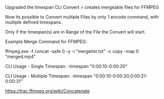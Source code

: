 Upgraded the timespan CLI Convert > creates mergeable files for FFMPEG


Now its possible to Convert multiple Files by only 1 encode command, with multiple defined timespans.

Only if the timespan(s) are in Range of the File the Convert will start.


Example Merge Command for FFMPEG:

ffmpeg.exe -f concat -safe 0 -y -i "mergelist.txt" -c copy -map 0 "merged.mp4"


CLI Usage - Single Timespan:
-timespan "0:00:10-0:00:20"


CLI Usage - Multiple Timespan:
-timespan "0:00:10-0:00:20;0:00:21-0:00:31"


https://trac.ffmpeg.org/wiki/Concatenate
